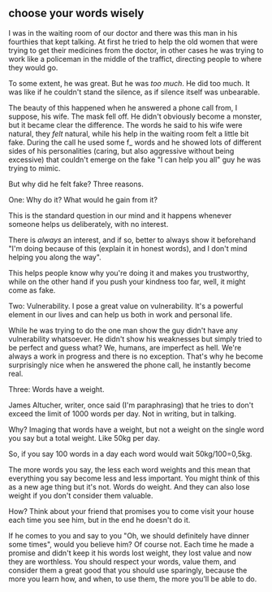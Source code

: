 ## choose your words wisely

I was in the waiting room of our doctor and there was this man in his fourthies that kept talking. At first he tried to help the old women that were trying to get their medicines from the doctor, in other cases he was trying to work like a policeman in the middle of the traffict, directing people to where they would go.

To some extent, he was great. But he was _too much_. He did too much. It was like if he couldn't stand the silence, as if silence itself was unbearable.

The beauty of this happened when he answered a phone call from, I suppose, his wife.
The mask fell off. He didn't obviously become a monster, but it became clear the difference. The words he said to his wife were natural, they _felt_ natural, while his help in the waiting room felt a little bit fake. During the call he used some f_ words and he showed lots of different sides of his personalities (caring, but also aggressive without being excessive) that couldn't emerge on the fake "I can help you all" guy he was trying to mimic.

But why did he felt fake?
Three reasons.

One: Why do it? What would he gain from it?

This is the standard question in our mind and it happens whenever someone helps us deliberately, with no interest.

There is _always_ an interest, and if so, better to always show it beforehand "I'm doing because of this (explain it in honest words), and I don't mind helping you along the way".

This helps people know why you're doing it and makes you trustworthy, while on the other hand if you push your kindness too far, well, it might come as fake.

Two: Vulnerability.
I pose a great value on vulnerability. It's a powerful element in our lives and can help us both in work and personal life.

While he was trying to do the one man show the guy didn't have any vulnerability whatsoever. He didn't show his weaknesses but simply tried to be perfect and guess what? We, humans, are imperfect as hell. We're always a work in progress and there is no exception.
That's why he become surprisingly nice when he answered the phone call, he instantly become real.

Three: Words have a weight.

James Altucher, writer, once said (I'm paraphrasing) that he tries to don't exceed the limit of 1000 words per day. Not in writing, but in talking.

Why? Imaging that words have a weight, but not a weight on the single word you say but a total weight. Like 50kg per day.

So, if you say 100 words in a day each word would wait 50kg/100=0,5kg.

The more words you say, the less each word weights and this mean that everything you say become less and less important.
You might think of this as a new age thing but it's not. Words do weight. And they can also lose weight if you don't consider them valuable.

How? Think about your friend that promises you to come visit your house each time you see him, but in the end he doesn't do it.

If he comes to you and say to you "Oh, we should definitely have dinner some times", would you believe him? Of course not.
Each time he made a promise and didn't keep it his words lost weight, they lost value and now they are worthless.
You should respect your words, value them, and consider them a great good that you should use sparingly, because the more you learn how, and when, to use them, the more you'll be able to do.